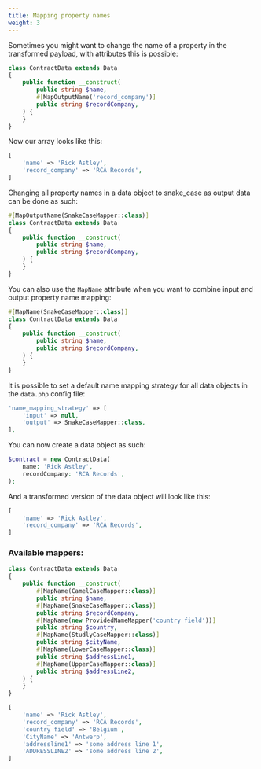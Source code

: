 ```yaml
---
title: Mapping property names
weight: 3
---
```


Sometimes you might want to change the name of a property in the transformed payload, with attributes this is possible:

```php
class ContractData extends Data
{
    public function __construct(
        public string $name,
        #[MapOutputName('record_company')]
        public string $recordCompany,
    ) {
    }
}
```

Now our array looks like this:

```php
[
    'name' => 'Rick Astley',
    'record_company' => 'RCA Records',
]
```

Changing all property names in a data object to snake_case as output data can be done as such:

```php
#[MapOutputName(SnakeCaseMapper::class)]
class ContractData extends Data
{
    public function __construct(
        public string $name,
        public string $recordCompany,
    ) {
    }
}
```

You can also use the `MapName` attribute when you want to combine input and output property name mapping:

```php
#[MapName(SnakeCaseMapper::class)]
class ContractData extends Data
{
    public function __construct(
        public string $name,
        public string $recordCompany,
    ) {
    }
}
```

It is possible to set a default name mapping strategy for all data objects in the `data.php` config file:

```php
'name_mapping_strategy' => [
    'input' => null,
    'output' => SnakeCaseMapper::class,
],
```

You can now create a data object as such:

```php
$contract = new ContractData(
    name: 'Rick Astley',
    recordCompany: 'RCA Records',
);
```

And a transformed version of the data object will look like this:

```php
[
    'name' => 'Rick Astley',
    'record_company' => 'RCA Records',
]
```

### Available mappers:

```php
class ContractData extends Data
{
    public function __construct(
        #[MapName(CamelCaseMapper::class)]
        public string $name,
        #[MapName(SnakeCaseMapper::class)]
        public string $recordCompany,
        #[MapName(new ProvidedNameMapper('country field'))]
        public string $country,
        #[MapName(StudlyCaseMapper::class)]
        public string $cityName,
        #[MapName(LowerCaseMapper::class)]
        public string $addressLine1,
        #[MapName(UpperCaseMapper::class)]
        public string $addressLine2,
    ) {
    }
}
```
```php
[
    'name' => 'Rick Astley',
    'record_company' => 'RCA Records',
    'country field' => 'Belgium',
    'CityName' => 'Antwerp',
    'addressline1' => 'some address line 1',
    'ADDRESSLINE2' => 'some address line 2',
]
```

